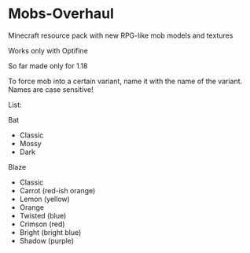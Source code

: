 # Mobs-Overhaul
Minecraft resource pack with new RPG-like mob models and textures

Works only with Optifine

So far made only for 1.18

To force mob into a certain variant, name it with the name of the variant.
Names are case sensitive!

List:

Bat
- Classic
- Mossy
- Dark

Blaze
- Classic
- Carrot (red-ish orange)
- Lemon (yellow)
- Orange
- Twisted (blue)
- Crimson (red)
- Bright (bright blue)
- Shadow (purple)

